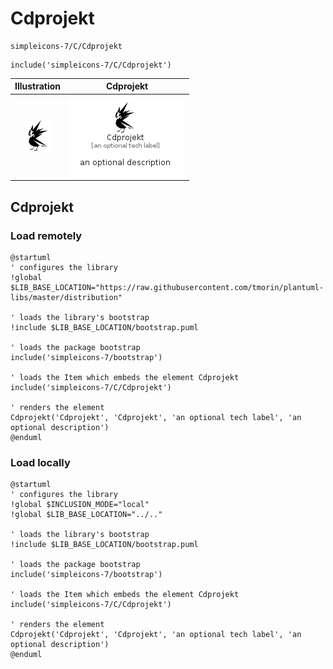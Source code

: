 # Cdprojekt


```text
simpleicons-7/C/Cdprojekt
```

```text
include('simpleicons-7/C/Cdprojekt')
```



| Illustration | Cdprojekt |
| :---: | :---: |
| ![illustration for Illustration](../../simpleicons-7/C/Cdprojekt.png) | ![illustration for Cdprojekt](../../simpleicons-7/C/Cdprojekt.Local.png) |




## Cdprojekt

### Load remotely
```plantuml
@startuml
' configures the library
!global $LIB_BASE_LOCATION="https://raw.githubusercontent.com/tmorin/plantuml-libs/master/distribution"

' loads the library's bootstrap
!include $LIB_BASE_LOCATION/bootstrap.puml

' loads the package bootstrap
include('simpleicons-7/bootstrap')

' loads the Item which embeds the element Cdprojekt
include('simpleicons-7/C/Cdprojekt')

' renders the element
Cdprojekt('Cdprojekt', 'Cdprojekt', 'an optional tech label', 'an optional description')
@enduml
```

### Load locally
```plantuml
@startuml
' configures the library
!global $INCLUSION_MODE="local"
!global $LIB_BASE_LOCATION="../.."

' loads the library's bootstrap
!include $LIB_BASE_LOCATION/bootstrap.puml

' loads the package bootstrap
include('simpleicons-7/bootstrap')

' loads the Item which embeds the element Cdprojekt
include('simpleicons-7/C/Cdprojekt')

' renders the element
Cdprojekt('Cdprojekt', 'Cdprojekt', 'an optional tech label', 'an optional description')
@enduml
```

